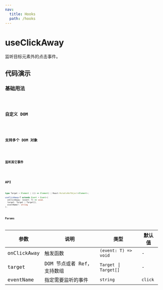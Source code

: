 ```yaml
---
nav:
  title: Hooks
  path: /hooks
---
```


# useClickAway

监听目标元素外的点击事件。

## 代码演示

### 基础用法

<code src="./demo/demo01.tsx" />

### 自定义 DOM

<code src="./demo/demo02.tsx" />

### 支持多个 DOM 对象

<code src="./demo/demo03.tsx" />

### 监听其它事件

<code src="./demo/demo04.tsx" />


## API

```typescript
type Target = Element | (() => Element) | React.MutableRefObject<Element>;

useClickAway<T extends Event = Event>(
  onClickAway: (event: T) => void,
  target: Target | Target[],
  eventName?: string
);
```

### Params

| 参数        | 说明                       | 类型                   | 默认值  |
|-------------|----------------------------|------------------------|---------|
| onClickAway | 触发函数                   | `(event: T) => void`   | -       |
| target      | DOM 节点或者 Ref，支持数组 | `Target` \| `Target[]` | -       |
| eventName   | 指定需要监听的事件         | `string`               | `click` |
